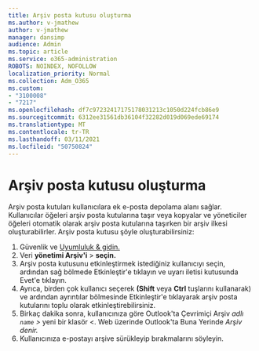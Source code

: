 ```yaml
---
title: Arşiv posta kutusu oluşturma
ms.author: v-jmathew
author: v-jmathew
manager: dansimp
audience: Admin
ms.topic: article
ms.service: o365-administration
ROBOTS: NOINDEX, NOFOLLOW
localization_priority: Normal
ms.collection: Adm_O365
ms.custom:
- "3100008"
- "7217"
ms.openlocfilehash: df7c97232417175178031213c1050d224fcb86e9
ms.sourcegitcommit: 6312ee31561db36104f32282d019d069ede69174
ms.translationtype: MT
ms.contentlocale: tr-TR
ms.lasthandoff: 03/11/2021
ms.locfileid: "50750824"
---
```

# <a name="create-an-archive-mailbox"></a>Arşiv posta kutusu oluşturma

Arşiv posta kutuları kullanıcılara ek e-posta depolama alanı sağlar. Kullanıcılar öğeleri arşiv posta kutularına taşır veya kopyalar ve yöneticiler öğeleri otomatik olarak arşiv posta kutularına taşırken bir arşiv ilkesi oluşturabilirler. Arşiv posta kutusu şöyle oluşturabilirsiniz:

1. Güvenlik ve [Uyumluluk & gidin.]( https://go.microsoft.com/fwlink/p/?linkid=2077143)
2. Veri **yönetimi Arşiv'i**  >  **seçin.**
3. Arşiv posta kutusunu etkinleştirmek istediğiniz kullanıcıyı seçin, ardından sağ bölmede Etkinleştir'e tıklayın ve uyarı iletisi kutusunda Evet'e tıklayın.  
4. Ayrıca, birden çok kullanıcı seçerek **(Shift** veya **Ctrl** tuşlarını kullanarak) ve  ardından ayrıntılar bölmesinde Etkinleştir'e tıklayarak arşiv posta kutularını toplu olarak etkinleştirebilirsiniz.
5. Birkaç dakika sonra, kullanıcınıza göre Outlook'ta Çevrimiçi Arşiv *adlı `name` >* yeni bir klasör <. Web üzerinde Outlook'ta Buna Yerinde *Arşiv denir.*
6. Kullanıcınıza e-postayı arşive sürükleyip bırakmalarını söyleyin.
